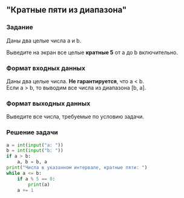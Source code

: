 ## "Кратные пяти из диапазона"

### Задание

Даны два целые числа a и b.

Выведите на экран все целые **кратные 5** от a до b включительно.

### Формат входных данных

Даны два целые числа. **Не гарантируется**, что a < b. \
Если a > b, то выводим все числа из диапазона [b, a].

### Формат выходных данных

Выведите все числа, требуемые по условию задачи.

### Решение задачи

```python
a = int(input("a: "))
b = int(input("b: "))
if a > b:
    a, b = b, a
print("Числа в указанном интервале, кратные пяти: ")
while a <= b:
    if a % 5 == 0:
        print(a)
    a += 1

```
